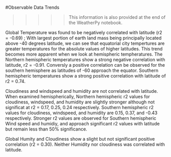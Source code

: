 #Observable Data Trends

>>>>>This information is also provided at the end of the WeatherPy notebook. 

Global Temperature was found to be negatively correlated with latitude (r2 = -0.69) ; With largest portion of earth land mass being principally located above -40 degrees latitude, we can see that equatorial city tempertures are greater temperatures for the absolute values of higher latitudes. This trend becomes more apparent when we look at hemispheric tempheratures. The Northern hemispheric temperatures show a strong negative correlation with latitude, r2 = -0.91. Conversly a positive correlation can be observed for the southern hemisphere as latitudes of -60 approach the equator. Southern hemispheric temperatures show a strong positive correlation with latitude of r2 = 0.74.

Cloudiness and windspeed and humidity are not correlated with latitude. When examined hemispherically, Northern hemispheric r2 values for cloudiness, windspeed, and humidity are slightly stronger although not significat at r2 = 0.17, 0.25, 0.24 respectively. Southern hemispheric r2 values for cloudiness, windspeed, and humidity are 0.15, 0.37, and -0.43 respectively. Stronger r2 values are observed for Southern hemispheric Wind speed and humidiy, and approach significant r2 values with latitude but remain less than 50% significance.

Global Humity and Cloudiness show a slight but not significant positive correlation (r2 = 0.30). Neither Humidity nor cloudiness was correlated with latitude.